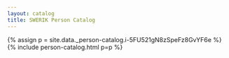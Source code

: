 ```yaml
---
layout: catalog
title: SWERIK Person Catalog
---
```

{% assign p = site.data._person-catalog.i-5FU521gN8zSpeFz8GvYF6e %}
{% include person-catalog.html p=p %}


